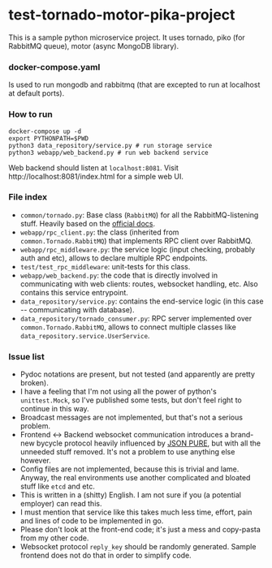 # test-tornado-motor-pika-project

This is a sample python microservice project. It uses tornado, piko (for RabbitMQ queue), motor (async MongoDB library). 

### docker-compose.yaml

Is used to run mongodb and rabbitmq (that are excepted to run at localhost at default ports).

### How to run

```
docker-compose up -d
export PYTHONPATH=$PWD
python3 data_repository/service.py # run storage service
python3 webapp/web_backend.py # run web backend service
```

Web backend should listen at `localhost:8081`. Visit http://localhost:8081/index.html for a simple web UI.

### File index

* `common/tornado.py`: Base class (`RabbitMQ`) for all the RabbitMQ-listening stuff. Heavily based on the [official docs](http://pika.readthedocs.io/en/0.10.0/examples/tornado_consumer.html).
* `webapp/rpc_client.py`: the class (inherited from `common.Tornado.RabbitMQ`) that implements RPC client over RabbitMQ.
* `webapp/rpc_middleware.py`: the service logic (input checking, probably auth and etc), allows to declare multiple RPC endpoints.
* `test/test_rpc_middleware`: unit-tests for this class.
* `webapp/web_backend.py`: the code that is directly involved in communicating with web clients: routes, websocket handling, etc. Also contains this service entrypoint.
* `data_repository/service.py`: contains the end-service logic (in this case -- communicating with database).
* `data_repository/tornado_consumer.py`: RPC server implemented over `common.Tornado.RabbitMQ`, allows to connect multiple classes like `data_repository.service.UserService`.


### Issue list

* Pydoc notations are present, but not tested (and apparently are pretty broken).
* I have a feeling that I'm not using all the power of python's `unittest.Mock`, so I've published some tests, but don't feel right to continue in this way.
* Broadcast messages are not implemented, but that's not a serious problem.
* Frontend <-> Backend websocket communication introduces a brand-new bycycle protocol heavily influenced by [JSON PURE](https://mmikowski.github.io/json-pure/), but with all the unneeded stuff removed. It's not a problem to use anything else however.
* Config files are not implemented, because this is trivial and lame. Anyway, the real environments use another complicated and bloated stuff like `etcd` and etc.
* This is written in a (shitty) English. I am not sure if you (a potential employer) can read this.
* I must mention that service like this takes much less time, effort, pain and lines of code to be implemented in go. 
* Please don't look at the front-end code; it's just a mess and copy-pasta from my other code.
* Websocket protocol `reply_key` should be randomly generated. Sample frontend does not do that in order to simplify code.
